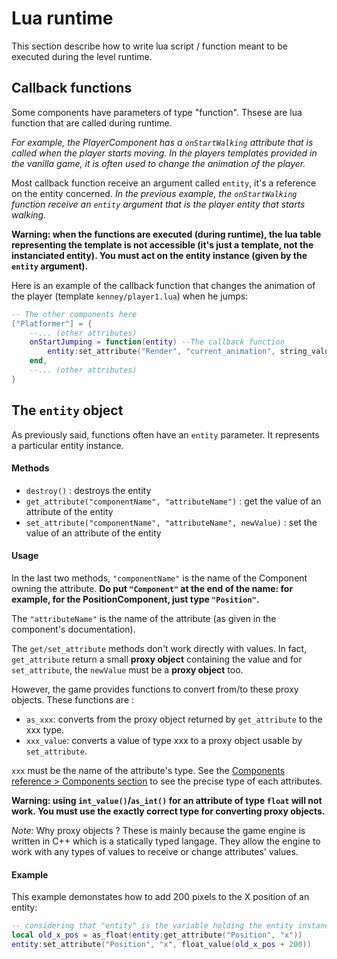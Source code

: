 # Lua runtime

This section describe how to write lua script / function meant to be executed during the level runtime.

## Callback functions

Some components have parameters of type "function". Thsese are lua function that are called during runtime.

*For example, the PlayerComponent has a `onStartWalking` attribute that is called when the player starts moving. In the players templates provided in the vanilla game, it is often used to change the animation of the player.*

Most callback function receive an argument called `entity`, it's a reference on the entity concerned. *In the previous example, the `onStartWalking` function receive an `entity` argument that is the player entity that starts walking.*

**Warning: when the functions are executed (during runtime), the lua table representing the template is not accessible (it's just a template, not the instanciated entity). You must act on the entity instance (given by the `entity` argument).**

Here is an example of the callback function that changes the animation of the player (template `kenney/player1.lua`) when he jumps:

```lua
-- The other components here
["Platformer"] = {
    --... (other attributes)
    onStartJumping = function(entity) --The callback function
        entity:set_attribute("Render", "current_animation", string_value("jump"))
    end,
    --... (other attributes)
}
```

## The `entity` object

As previously said, functions often have an `entity` parameter. It represents a particular entity instance.

#### Methods

 - `destroy()` : destroys the entity
 - `get_attribute("componentName", "attributeName")` : get the value of an attribute of the entity
 - `set_attribute("componentName", "attributeName", newValue)` : set the value of an attribute of the entity

#### Usage

In the last two methods, `"componentName"` is the name of the Component owning the attribute. **Do put `"Component"` at the end of the name: for example, for the PositionComponent, just type `"Position"`.**

The `"attributeName"` is the name of the attribute (as given in the component's documentation).

The `get/set_attribute` methods don't work directly with values. In fact, `get_attribute` return a small **proxy object** containing the value and for `set_attribute`, the `newValue` must be a **proxy object** too.

However, the game provides functions to convert from/to these proxy objects. These functions are :

 - `as_xxx`: converts from the proxy object returned by `get_attribute` to the xxx type.
 - `xxx_value`: converts a value of type xxx to a proxy object usable by `set_attribute`.

`xxx` must be the name of the attribute's type. See the [Components reference > Components section](components/components.md) to see the precise type of each attributes.

**Warning: using `int_value()`/`as_int()` for an attribute of type `float` will not work. You must use the exactly correct type for converting proxy objects.**

*Note:* Why proxy objects ? These is mainly because the game engine is written in C++ which is a statically typed langage. They allow the engine to work with any types of values to receive or change attributes' values.

#### Example

This example demonstates how to add 200 pixels to the X position of an entity:

```lua
-- considering that "entity" is the variable holding the entity instance.
local old_x_pos = as_float(entity:get_attribute("Position", "x"))
entity:set_attribute("Position", "x", float_value(old_x_pos + 200))
```
